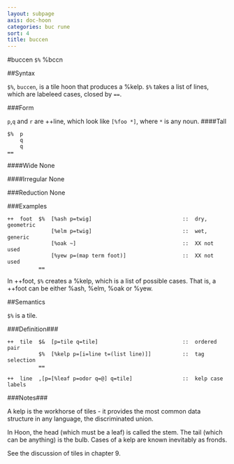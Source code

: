 ```yaml
---
layout: subpage
axis: doc-hoon
categories: buc rune
sort: 4
title: buccen
---
```


#buccen `$%` %bccn

##Syntax

`$%`, `buccen`, is a tile hoon that produces a %kelp. `$%` takes a list of lines, which are labeleed cases, closed by `==`.

###Form

`p`,`q` and `r` are ++line, which look like `[%foo *]`, where `*` is any noun.
####Tall

    $%  p
        q
        q
    ==

####Wide
None

####Irregular
None

###Reduction
None

###Examples

    ++  foot  $%  [%ash p=twig]                             ::  dry, geometric
                  [%elm p=twig]                             ::  wet, generic
                  [%oak ~]                                  ::  XX not used
                  [%yew p=(map term foot)]                  ::  XX not used
              ==

In ++foot, `$%` creates a %kelp, which is a list of possible cases. That is, a ++foot can be either %ash, %elm, %oak or %yew.

##Semantics

`$%` is a tile.

###Definition###


    ++  tile  $&  [p=tile q=tile]                           ::  ordered pair
              $%  [%kelp p=[i=line t=(list line)]]          ::  tag selection
              ==

    ++  line  ,[p=[%leaf p=odor q=@] q=tile]                ::  kelp case labels

###Notes###

A kelp is the workhorse of tiles - it provides the most common data structure in any language, the discriminated union.

In Hoon, the head (which must be a leaf) is called the stem. The tail (which can be anything) is the bulb. Cases of a kelp are known inevitably as fronds.

See the discussion of tiles in chapter 9.
